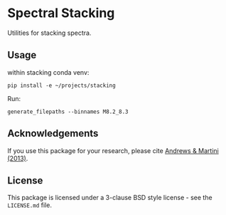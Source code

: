 # Spectral Stacking
Utilities for stacking spectra.


## Usage
within stacking conda venv:
```
pip install -e ~/projects/stacking
```

Run:
```
generate_filepaths --binnames M8.2_8.3
```

## Acknowledgements
If you use this package for your research, please cite [Andrews & Martini (2013)](http://adsabs.harvard.edu/abs/2013ApJ...765..140A).

## License
This package is licensed under a 3-clause BSD style license - see the `LICENSE.md` file.
